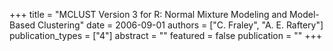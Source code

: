 +++
title = "MCLUST Version 3 for R: Normal  Mixture Modeling and Model-Based Clustering"
date = 2006-09-01
authors = ["C. Fraley", "A. E. Raftery"]
publication_types = ["4"]
abstract = ""
featured = false
publication = ""
+++

